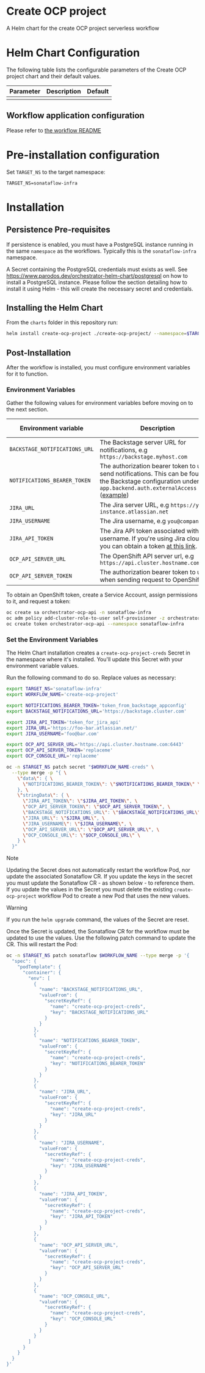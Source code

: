 
Create OCP project
===========

A Helm chart for the create OCP project serverless workflow


# Helm Chart Configuration

The following table lists the configurable parameters of the Create OCP project chart and their default values.

| Parameter                | Description             | Default        |
| ------------------------ | ----------------------- | -------------- |
|                          |                         |                |

## Workflow application configuration

Please refer to [the workflow README](https://github.com/parodos-dev/serverless-workflows/blob/main/create-ocp-project/README.md#workflow-application-configuration)

# Pre-installation configuration
Set `TARGET_NS` to the target namespace:
```console
TARGET_NS=sonataflow-infra
```

# Installation

## Persistence Pre-requisites

If persistence is enabled, you must have a PostgreSQL instance running in the same `namespace` as the workflows. Typically this is the `sonataflow-infra` namespace.

A Secret containing the PostgreSQL credentials must exists as well. See https://www.parodos.dev/orchestrator-helm-chart/postgresql on how to install a PostgreSQL instance. Please follow the section detailing how to install it using Helm - this will create the necessary secret and credentials.

## Installing the Helm Chart 

From the `charts` folder in this repository run:

```bash
helm install create-ocp-project ./create-ocp-project/ --namespace=$TARGET_NS 
```

## Post-Installation

After the workflow is installed, you must configure environment variables for it to function.

### Environment Variables

Gather the following values for environment variables before moving on to the next section.

| Environment variable  | Description | Mandatory | Default value |
|-----------------------|-------------|-----------|---------------|
| `BACKSTAGE_NOTIFICATIONS_URL`      | The Backstage server URL for notifications, e.g `https://backstage.myhost.com` | ✅ | |
| `NOTIFICATIONS_BEARER_TOKEN`      | The authorization bearer token to use to send notifications. This can be found in the Backstage configuration under `app.backend.auth.externalAccess` ([example](https://github.com/parodos-dev/orchestrator-helm-operator/blob/main/docs/release-1.2/existing-rhdh.md#app-config-configmap)) | ✅ | |
| `JIRA_URL`      | The Jira server URL, e.g `https://your-instance.atlassian.net` | ✅ | |
| `JIRA_USERNAME`      | The Jira username, e.g `you@company.com` | ✅ | |
| `JIRA_API_TOKEN`      | The Jira API token associated with the username. If you're using Jira cloud, you can obtain a token [at this link](https://id.atlassian.com/manage-profile/security/api-tokens). | ✅ | |
| `OCP_API_SERVER_URL`      | The OpenShift API server url, e.g `https://api.cluster.hostname.com:6443` | ✅ | |
| `OCP_API_SERVER_TOKEN`      | The authorization bearer token to use when sending request to OpenShift | ✅ | |

To obtain an OpenShift token, create a Service Account, assign permissions to it, and request a token:

```bash
oc create sa orchestrator-ocp-api -n sonataflow-infra    
oc adm policy add-cluster-role-to-user self-provisioner -z orchestrator-ocp-api -n sonataflow-infraoc create token orchestrator-ocp-api --namespace sonataflow-infra 
oc create token orchestrator-ocp-api --namespace sonataflow-infra
```

### Set the Environment Variables

The Helm Chart installation creates a `create-ocp-project-creds` Secret in the
namespace where it's installed. You'll update this Secret with your environment
variable values.

Run the following command to do so. Replace values as necessary:

```bash
export TARGET_NS='sonataflow-infra'
export WORKFLOW_NAME='create-ocp-project'

export NOTIFICATIONS_BEARER_TOKEN='token_from_backstage_appconfig'
export BACKSTAGE_NOTIFICATIONS_URL='https://backstage.cluster.com'

export JIRA_API_TOKEN='token_for_jira_api'
export JIRA_URL='https://foo-bar.atlassian.net/'
export JIRA_USERNAME='foo@bar.com'

export OCP_API_SERVER_URL='https://api.cluster.hostname.com:6443'
export OCP_API_SERVER_TOKEN='replaceme'
export OCP_CONSOLE_URL='replaceme'

oc -n $TARGET_NS patch secret "$WORKFLOW_NAME-creds" \
  --type merge -p "{ \
    \"data\": { \
      \"NOTIFICATIONS_BEARER_TOKEN\": \"$NOTIFICATIONS_BEARER_TOKEN\" \
    }, \
    \"stringData\": { \
      \"JIRA_API_TOKEN\": \"$JIRA_API_TOKEN\", \
      \"OCP_API_SERVER_TOKEN\": \"$OCP_API_SERVER_TOKEN\", \
      \"BACKSTAGE_NOTIFICATIONS_URL\": \"$BACKSTAGE_NOTIFICATIONS_URL\", \
      \"JIRA_URL\": \"$JIRA_URL\", \
      \"JIRA_USERNAME\": \"$JIRA_USERNAME\", \
      \"OCP_API_SERVER_URL\": \"$OCP_API_SERVER_URL\", \
      \"OCP_CONSOLE_URL\": \"$OCP_CONSOLE_URL\" \
    } \
  }"
```

> [!NOTE]
> Updating the Secret does not automatically restart the workflow Pod, nor update the associated Sonataflow CR. If you update the keys in the secret you must update the Sonataflow CR - as shown below - to reference them. If you update the values in the Secret you must delete the existing `create-ocp-project` workflow Pod to create a new Pod that uses the new values.

> [!WARNING]
> If you run the `helm upgrade` command, the values of the Secret are reset.


Once the Secret is updated, the Sonataflow CR for the workflow must be updated
to use the values. Use the following patch command to update the CR. This will
restart the Pod:


```bash
oc -n $TARGET_NS patch sonataflow $WORKFLOW_NAME --type merge -p '{
  "spec": {
    "podTemplate": {
      "container": {
        "env": [
          {
            "name": "BACKSTAGE_NOTIFICATIONS_URL",
            "valueFrom": {
              "secretKeyRef": {
                "name": "create-ocp-project-creds",
                "key": "BACKSTAGE_NOTIFICATIONS_URL"
              }
            }
          },
          {
            "name": "NOTIFICATIONS_BEARER_TOKEN",
            "valueFrom": {
              "secretKeyRef": {
                "name": "create-ocp-project-creds",
                "key": "NOTIFICATIONS_BEARER_TOKEN"
              }
            }
          },
          {
            "name": "JIRA_URL",
            "valueFrom": {
              "secretKeyRef": {
                "name": "create-ocp-project-creds",
                "key": "JIRA_URL"
              }
            }
          },
          {
            "name": "JIRA_USERNAME",
            "valueFrom": {
              "secretKeyRef": {
                "name": "create-ocp-project-creds",
                "key": "JIRA_USERNAME"
              }
            }
          },
          {
            "name": "JIRA_API_TOKEN",
            "valueFrom": {
              "secretKeyRef": {
                "name": "create-ocp-project-creds",
                "key": "JIRA_API_TOKEN"
              }
            }
          },
          {
            "name": "OCP_API_SERVER_URL",
            "valueFrom": {
              "secretKeyRef": {
                "name": "create-ocp-project-creds",
                "key": "OCP_API_SERVER_URL"
              }
            }
          },
          {
            "name": "OCP_CONSOLE_URL",
            "valueFrom": {
              "secretKeyRef": {
                "name": "create-ocp-project-creds",
                "key": "OCP_CONSOLE_URL"
              }
            }
          }
        ]
      }
    }
  }
}'
```